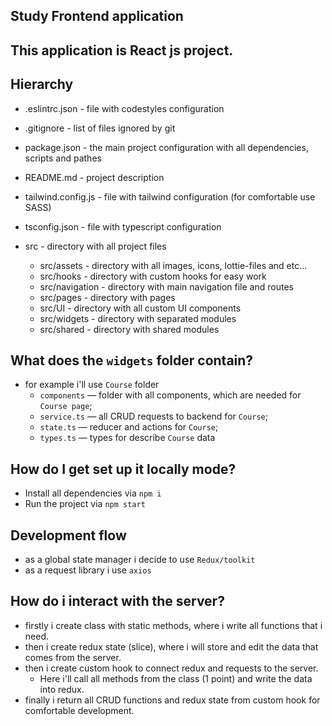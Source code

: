 ## Study Frontend application

## This application is React js project.

## Hierarchy

- .eslintrc.json - file with codestyles configuration
- .gitignore - list of files ignored by git
- package.json - the main project configuration with all dependencies, scripts and pathes
- README.md - project description
- tailwind.config.js - file with tailwind configuration (for comfortable use SASS)
- tsconfig.json - file with typescript configuration

- src - directory with all project files
  - src/assets - directory with all images, icons, lottie-files and etc...
  - src/hooks - directory with custom hooks for easy work
  - src/navigation - directory with main navigation file and routes
  - src/pages - directory with pages
  - src/UI - directory with all custom UI components
  - src/widgets - directory with separated modules
  - src/shared - directory with shared modules

## What does the `widgets` folder contain?

- for example i'll use `Course` folder
  - `components` — folder with all components, which are needed for `Course page`;
  - `service.ts` — all CRUD requests to backend for `Course`;
  - `state.ts` — reducer and actions for `Course`;
  - `types.ts` — types for describe `Course` data

## How do I get set up it locally mode?

- Install all dependencies via `npm i`
- Run the project via `npm start`

## Development flow

- as a global state manager i decide to use `Redux/toolkit`
- as a request library i use `axios`

## How do i interact with the server?

- firstly i create class with static methods, where i write all functions that i need.
- then i create redux state (slice), where i will store and edit the data that comes from the server.
- then i create custom hook to connect redux and requests to the server.
  - Here i'll call all methods from the class (1 point) and write the data into redux.
- finally i return all CRUD functions and redux state from custom hook for comfortable development.
